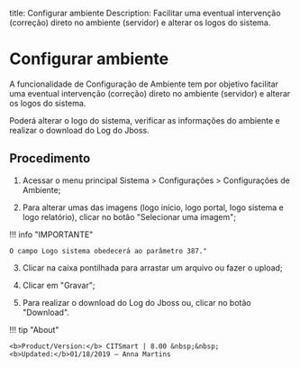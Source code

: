 title: Configurar ambiente
Description: Facilitar uma eventual intervenção (correção) direto no ambiente (servidor) e alterar os logos do sistema.
# Configurar ambiente

A funcionalidade de Configuração de Ambiente tem por objetivo facilitar uma
eventual intervenção (correção) direto no ambiente (servidor) e alterar os logos
do sistema.

Poderá alterar o logo do sistema, verificar as informações do ambiente e
realizar o download do Log do Jboss.

Procedimento
----------------

1.  Acessar o menu principal Sistema \> Configurações \> Configurações de
    Ambiente;

2.  Para alterar umas das imagens (logo início, logo portal, logo sistema e logo
    relatório), clicar no botão "Selecionar uma imagem";
    
!!! info "IMPORTANTE"

    O campo Logo sistema obedecerá ao parâmetro 387."
    

3.  Clicar na caixa pontilhada para arrastar um arquivo ou fazer o upload;

4.  Clicar em "Gravar";

5.  Para realizar o download do Log do Jboss ou, clicar no botão "Download".


!!! tip "About"

    <b>Product/Version:</b> CITSmart | 8.00 &nbsp;&nbsp;
    <b>Updated:</b>01/18/2019 – Anna Martins
